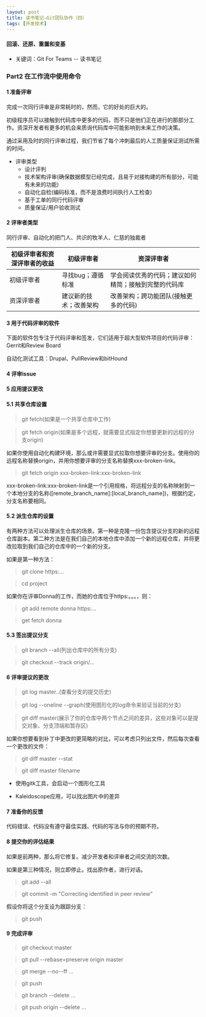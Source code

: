 ```yaml
---
layout: post
title: 读书笔记—Git团队协作（四）
tags: [开发技术]
---
```

#### 回滚、还原、重置和变基

* 关键词：Git For Teams -- 读书笔记

### Part2 在工作流中使用命令

#### 1 准备评审

完成一次同行评审是非常耗时的，然而，它的好处的巨大的。

初级程序员可以接触到代码库中更多的代码，而不只是他们正在进行的那部分工作。资深开发者有更多的机会来质询代码库中可能影响到未来工作的决策。

通过采用及时的同行评审过程，我们节省了每个冲刺最后的人工质量保证测试所需的时间。

+ 评审类型
    + 设计评判
    + 技术架构评审(确保数据模型已经完成，且易于对接构建的所有部分，可能有未来的功能)
    + 自动化自检(编码标准，而不是浪费时间执行人工检查)
    + 基于工单的同行代码评审
    + 质量保证/用户验收测试

#### 2 评审者类型

同行评审、自动化的把门人、共识的牧羊人、仁慈的独裁者

初级评审者和资深评审者的收益  | 初级评审者  | 资深评审者
--------- | --------- | ---------
初级评审者 | 寻找bug；遵循标准 | 学会阅读优秀的代码；建议如何精简；接触到完整的代码库
资深评审者 | 建议新的技术；改善架构 | 改善架构；跨功能团队(接触更多的代码)

#### 3 用于代码评审的软件

下面的软件包专注于代码评审和签发，它们适用于超大型软件项目的代码评审：Gerrit和Review Board

自动化测试工具：Drupal、PullReview和bitHound

#### 4 评审issue

#### 5 应用提议更改

#### 5.1 共享仓库设置

> git fetch(如果是一个共享仓库中工作)

> git fetch origin(如果是多个远程，就需要显式指定你想要更新的远程的分支origin)

如果你使用自动化构建环境，那么或许需要显式拉取你想要评审的分支。使用你的远程名称替换origin，并用你想要评审的分支名称替换xxx-broken-link。

> git fetch origin xxx-broken-link:xxx-broken-link

xxx-broken-link:xxx-broken-link是一个引用规格，将远程分支的名称映射到一个本地分支的名称([remote_branch_name]:[local_branch_name])，根据约定，分支名称要相同。

#### 5.2 派生仓库的设置

有两种方法可以处理派生仓库的场景。第一种是克隆一份包含提议分支的新的远程仓库副本。第二种方法是在我们自己的本地仓库中添加一个新的远程仓库，并将更改拉取到我们自己的仓库中的一个新的分支。

如果是第一种方法：

> git clone https:...

> cd project

如果你在评审Donna的工作，而她的仓库位于https:。。。，则：

> git add remote donna https:...

> get fetch donna

#### 5.3 签出提议分支

> git branch --all(列出仓库中的所有分支)

> git checkout --track origin/...

#### 6 评审提议的更改

> git log master..(查看分支的提交历史)

> git log --oneline --graph(使用图形化的log命令来验证当前的分支)

> git diff master(展示了你的仓库中两个节点之间的差异，这些对象可以是提交对象、分支顶端和暂存区)

如果你想要看到补丁中更改的更简略的对比，可以考虑只列出文件，然后每次查看一个更改的文件：

> git diff master --stat

> git diff master filename

* 使用gitk工具，会启动一个图形化工具

* Kaleidoscope应用，可以找出图片中的差异

#### 7 准备你的反馈

代码错误、代码没有遵守最佳实践、代码的写法与你的预期不符。

#### 8 提交你的评估结果

如果是前两种，那么将它修复。减少开发者和评审者之间交流的次数。

如果是第三种情况，则立即停止。找出原作者，进行对话。

> git add --all

> git commit -m "Correcting<list problem> identified in peer review"

假设你将这个分支设为跟踪分支：

> git push

#### 9 完成评审

> git checkout master

> git pull --rebase=preserve origin master

> git merge --no--ff ...

> git push

> git branch --delete ...

> git push origin --delete ...






















